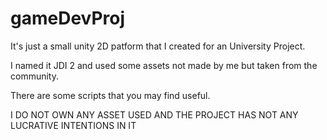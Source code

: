 # gameDevProj

It's just a small unity 2D patform that I created for an University Project.

I named it JDI 2 and used some assets not made by me but taken from the community.

There are some scripts that you may find useful.

I DO NOT OWN ANY ASSET USED AND THE PROJECT HAS NOT ANY LUCRATIVE INTENTIONS IN IT

